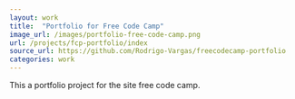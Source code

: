 ```yaml
---
layout: work
title:  "Portfolio for Free Code Camp"
image_url: /images/portfolio-free-code-camp.png
url: /projects/fcp-portfolio/index
source_url: https://github.com/Rodrigo-Vargas/freecodecamp-portfolio
categories: work
---
```


This a portfolio project for the site free code camp.